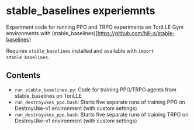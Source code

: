 # stable_baselines experiemnts

Experiment code for running PPO and TRPO experiments on ToriLLE Gym environments with (stable_baselines)[https://github.com/hill-a/stable-baselines]

Requires `stable_baselines` installed and available with `import stable_baselines`. 

## Contents

* `run_stable_baselines.py`: Code for training PPO/TRPO agents from stable_baselines on ToriLLE
* `run_destroyukes_ppo.bash`: Starts five separate runs of training PPO on DestroyUke-v1 environment (with custom settings)
* `run_destroyukes_ppo.bash`: Starts five separate runs of training TRPO on DestroyUke-v1 environment (with custom settings)
